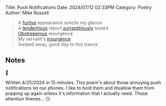 Title: Push Notifications
Date: 2024/07/12 02:33PM
Category: Poetry
Author: Mike Russell

> A [furtive](https://www.merriam-webster.com/dictionary/furtive) appearance solicits my glance<br>
A [tendentious](https://www.merriam-webster.com/dictionary/tendentious) report [surreptitiously](https://www.merriam-webster.com/dictionary/surreptitious) touted<br>
[Obstreperous](https://www.merriam-webster.com/dictionary/obstreperous) resurgence<br>
My servant's [insurgence](https://www.merriam-webster.com/dictionary/insurgence)<br>
Swiped away, good day to this trance

## Notes

📱

Written 4/25/2024 in 15 minutes. This poem's about those annoying push notifications on our phones. I like to hold them and disallow them from popping up again unless it's information that I actually need. Those attention thieves... 😏

